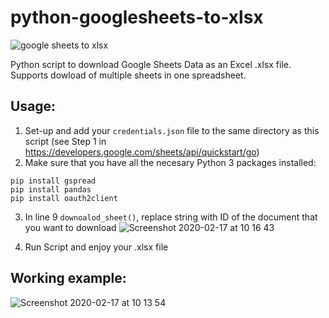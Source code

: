 # python-googlesheets-to-xlsx
![google sheets to xlsx](https://user-images.githubusercontent.com/24693129/74635026-d1b7f300-516d-11ea-9aa7-a54f4c4185f5.png)

Python script to download Google Sheets Data as an Excel .xlsx file.
Supports dowload of multiple sheets in one spreadsheet.



## Usage:
1. Set-up and add your `credentials.json` file to the same directory as this script (see Step 1 in https://developers.google.com/sheets/api/quickstart/go)  
2. Make sure that you have all the necesary Python 3 packages installed:
```
pip install gspread
pip install pandas
pip install oauth2client
```
3. In line 9 `downoalod_sheet()`, replace string with ID of the document that you want to download
![Screenshot 2020-02-17 at 10 16 43](https://user-images.githubusercontent.com/24693129/74635554-ef398c80-516e-11ea-94c1-66bad04d1abb.png)

4. Run Script and enjoy your .xlsx file

## Working example:
![Screenshot 2020-02-17 at 10 13 54](https://user-images.githubusercontent.com/24693129/74635234-455a0000-516e-11ea-8570-25f9ec2e5ddb.png)

